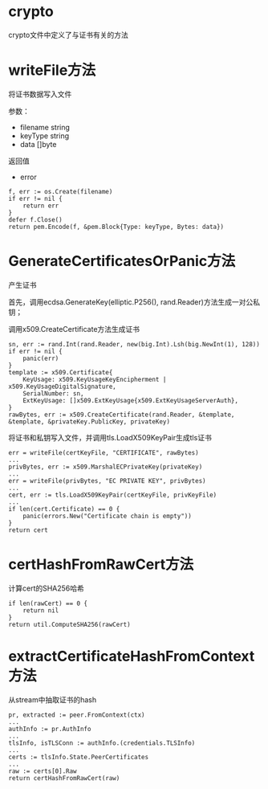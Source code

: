 crypto
===

crypto文件中定义了与证书有关的方法

# writeFile方法

将证书数据写入文件

参数：

- filename string
- keyType string
- data []byte

返回值

- error

```golang
f, err := os.Create(filename)
if err != nil {
	return err
}
defer f.Close()
return pem.Encode(f, &pem.Block{Type: keyType, Bytes: data})
```

# GenerateCertificatesOrPanic方法

产生证书

首先，调用ecdsa.GenerateKey(elliptic.P256(), rand.Reader)方法生成一对公私钥；

调用x509.CreateCertificate方法生成证书

```golang
sn, err := rand.Int(rand.Reader, new(big.Int).Lsh(big.NewInt(1), 128))
if err != nil {
	panic(err)
}
template := x509.Certificate{
	KeyUsage: x509.KeyUsageKeyEncipherment | x509.KeyUsageDigitalSignature,
	SerialNumber: sn,
	ExtKeyUsage: []x509.ExtKeyUsage{x509.ExtKeyUsageServerAuth},
}
rawBytes, err := x509.CreateCertificate(rand.Reader, &template, &template, &privateKey.PublicKey, privateKey)
```

将证书和私钥写入文件，并调用tls.LoadX509KeyPair生成tls证书

```golang
err = writeFile(certKeyFile, "CERTIFICATE", rawBytes)
...
privBytes, err := x509.MarshalECPrivateKey(privateKey)
...
err = writeFile(privBytes, "EC PRIVATE KEY", privBytes)
...
cert, err := tls.LoadX509KeyPair(certKeyFile, privKeyFile)
...
if len(cert.Certificate) == 0 {
	panic(errors.New("Certificate chain is empty"))
}
return cert
```

# certHashFromRawCert方法

计算cert的SHA256哈希

```golang
if len(rawCert) == 0 {
	return nil
}
return util.ComputeSHA256(rawCert)
```

# extractCertificateHashFromContext方法

从stream中抽取证书的hash

```golang
pr, extracted := peer.FromContext(ctx)
...
authInfo := pr.AuthInfo
...
tlsInfo, isTLSConn := authInfo.(credentials.TLSInfo)
...
certs := tlsInfo.State.PeerCertificates
...
raw := certs[0].Raw
return certHashFromRawCert(raw)
```